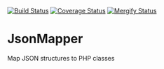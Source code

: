 [![Build Status](https://api.travis-ci.com/DannyvdSluijs/JsonMapper.svg?branch=master)](https://travis-ci.com/DannyvdSluijs/JsonMapper) 
[![Coverage Status](https://coveralls.io/repos/github/DannyvdSluijs/JsonMapper/badge.svg)](https://coveralls.io/github/DannyvdSluijs/JsonMapper) 
[![Mergify Status](https://img.shields.io/endpoint.svg?url=https://dashboard.mergify.io/badges/DannyvdSluijs/JsonMapper&style=flat)](https://mergify.io)

# JsonMapper
Map JSON structures to PHP classes
